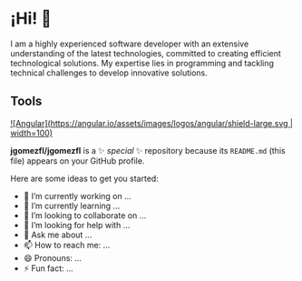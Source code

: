 # ¡Hi! 👋

I am a highly experienced software developer with an extensive understanding of the latest technologies, committed to creating efficient technological solutions. My expertise lies in programming and tackling technical challenges to develop innovative solutions.

## Tools
[![Angular](https://angular.io/assets/images/logos/angular/shield-large.svg | width=100)](https://angular.io)

**jgomezfl/jgomezfl** is a ✨ _special_ ✨ repository because its `README.md` (this file) appears on your GitHub profile.

Here are some ideas to get you started:

- 🔭 I’m currently working on ...
- 🌱 I’m currently learning ...
- 👯 I’m looking to collaborate on ...
- 🤔 I’m looking for help with ...
- 💬 Ask me about ...
- 📫 How to reach me: ...
- 😄 Pronouns: ...
- ⚡ Fun fact: ...

